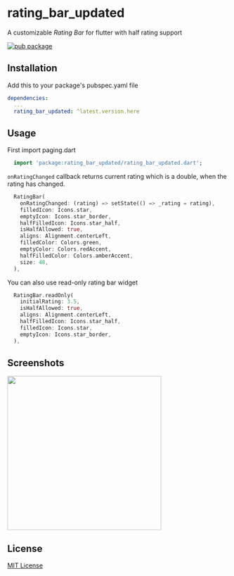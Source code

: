 # rating_bar_updated

A customizable *Rating Bar* for flutter with half rating support

[![pub package](https://img.shields.io/pub/v/rating_bar_updated.svg?style=popout)](https://pub.dartlang.org/packages/rating_bar_updated)

## Installation

Add this to your package's pubspec.yaml file

```yaml
dependencies:
  ...
  rating_bar_updated: ^latest.version.here
```

## Usage
First import paging.dart

```dart
  import 'package:rating_bar_updated/rating_bar_updated.dart';
```
`onRatingChanged` callback returns current rating which is a double,
when the rating has changed.

```dart
  RatingBar(
    onRatingChanged: (rating) => setState(() => _rating = rating),
    filledIcon: Icons.star,
    emptyIcon: Icons.star_border,
    halfFilledIcon: Icons.star_half,
    isHalfAllowed: true,
    aligns: Alignment.centerLeft,
    filledColor: Colors.green,
    emptyColor: Colors.redAccent,
    halfFilledColor: Colors.amberAccent, 
    size: 48,
  ),
```

You can also use read-only rating bar widget

```dart
  RatingBar.readOnly(
    initialRating: 3.5,
    isHalfAllowed: true,
    aligns: Alignment.centerLeft,
    halfFilledIcon: Icons.star_half,
    filledIcon: Icons.star,
    emptyIcon: Icons.star_border,
  ),
```

## Screenshots

<image src="https://raw.github.com/joshmatta/rating_bar/master/flutter_01.png" width="350px"/>

## License
[MIT License](https://github.com/pro-cms/rating_bar/blob/master/LICENSE)
